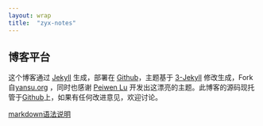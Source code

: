 ```yaml
---
layout: wrap
title:  "zyx-notes"
---
```

## 博客平台

这个博客通过 [Jekyll](http://jekyllrb.com/) 生成，部署在 [Github](https://pages.github.com)，主题基于 [3-Jekyll](https://github.com/P233/3-Jekyll) 修改生成，Fork自[yansu.org](https://github.com/suyan/suyan.github.io) ，同时也感谢 [Peiwen Lu](https://github.com/P233) 开发出这漂亮的主题。此博客的源码现托管于[Github](https://github.com/Giantzero-x/Giantzero-x.github.io)上，如果有任何改进意见，欢迎讨论。

[markdown语法说明](/2017/02/07/markdown-syntax.html)